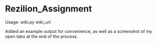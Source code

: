 # Rezilion_Assignment

Usage: wiki.py wiki_url

Added an example output for convenience, as well as a screenshot of my open tabs at the end of the process.
